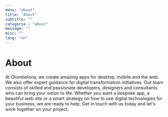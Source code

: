 ```yaml
---
menu: "about"
title: "About"
subtitle: ""
categorie : "about"
message: ""
misc: ""
lang: "en"
---
```

# About

At Olombelona, we create amazing apps for desktop, mobile and the web. We also offer expert guidance for digital transformation initiatives. Our team consists of skilled and passionate developers, designers and consultants who can bring your vision to life. Whether you want a bespoke app, a beautiful web site or a smart strategy on how to use digital technologies for your business, we are ready to help. Get in touch with us today and let's work together on your project.
